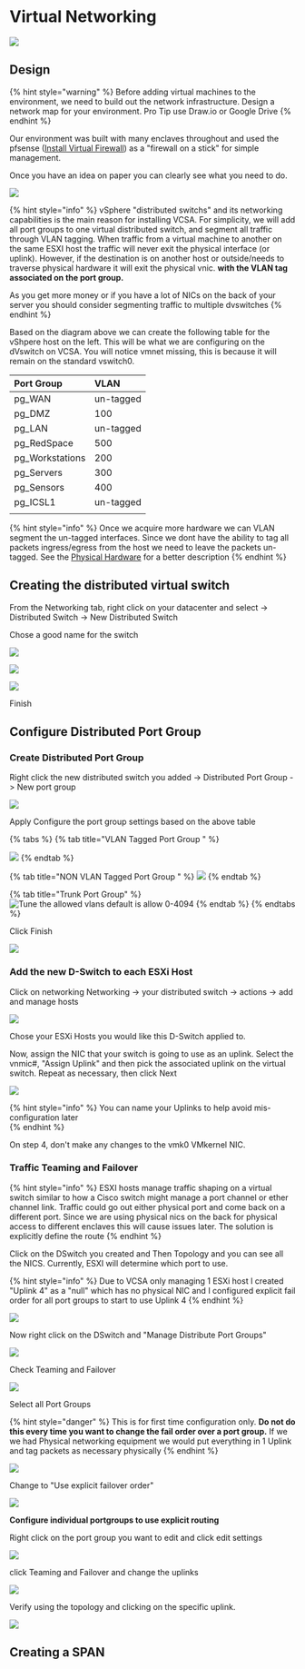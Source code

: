 # Virtual Networking

![](../../.gitbook/assets/image%20%2867%29.png)

## Design

{% hint style="warning" %}
Before adding virtual machines to the environment, we need to build out the network infrastructure. Design a network map for your environment. Pro Tip use Draw.io or Google Drive
{% endhint %}

Our environment was built with many enclaves throughout and used the pfsense \([Install Virtual Firewall](install-virtual-firewall.md)\) as a "firewall on a stick" for simple management. 

Once you have an idea on paper you can clearly see what you need to do. 

![](../../.gitbook/assets/image%20%282%29.png)

{% hint style="info" %}
vSphere "distributed switchs" and its networking capabilities is the main reason  for installing VCSA. For simplicity, we will add all port groups to one virtual distributed switch, and segment all traffic through VLAN tagging. When traffic from a virtual machine to another on the same ESXI host the traffic will never exit the physical interface \(or uplink\). However, if the destination is on another host or outside/needs to traverse physical hardware it will exit the physical vnic.  **with the VLAN tag associated on the port group.**

As you get more money or if you have a lot of NICs on the back of your server you should consider segmenting traffic to multiple dvswitches 
{% endhint %}

Based on the diagram above we can create the following table for the vShpere host on the left. This will be what we are configuring on the dVswitch on VCSA. You will notice vmnet missing, this is because it will remain on the standard vswitch0.

| Port Group | VLAN |
| :--- | :--- |
| pg\_WAN | un-tagged  |
| pg\_DMZ | 100 |
| pg\_LAN | un-tagged |
| pg\_RedSpace | 500 |
| pg\_Workstations | 200 |
| pg\_Servers | 300 |
| pg\_Sensors | 400 |
| pg\_ICSL1 | un-tagged |
|  |  |

{% hint style="info" %}
Once we acquire more hardware we can VLAN segment the un-tagged interfaces. Since we dont have the ability to tag all packets ingress/egress from the host we need to leave the packets un-tagged. See the [Physical Hardware](physical-hardware.md#network-equipment) for a better description
{% endhint %}

## Creating the distributed virtual switch

From the Networking tab, right click on your datacenter and select -&gt; Distributed Switch -&gt; New Distributed Switch

Chose a good name for the switch 

![](../../.gitbook/assets/image%20%2816%29.png)

![](../../.gitbook/assets/image%20%2835%29.png)

![](../../.gitbook/assets/image%20%2865%29.png)

Finish

## Configure Distributed Port Group

### Create Distributed Port Group

Right click the new distributed switch you added -&gt; Distributed Port Group -&gt; New port group

![](../../.gitbook/assets/image%20%2844%29.png)

Apply Configure the port group settings based on the above table

{% tabs %}
{% tab title="VLAN Tagged Port Group " %}


![](../../.gitbook/assets/image%20%2812%29.png)
{% endtab %}

{% tab title="NON VLAN Tagged Port Group " %}
![](../../.gitbook/assets/image%20%284%29.png)
{% endtab %}

{% tab title="Trunk Port Group" %}
![Tune the allowed vlans default is allow 0-4094](../../.gitbook/assets/image%20%288%29.png)
{% endtab %}
{% endtabs %}

Click Finish

![](../../.gitbook/assets/image%20%2883%29.png)

### Add the new D-Switch to each ESXi Host

Click on networking Networking -&gt; your distributed switch -&gt; actions -&gt; add and manage hosts

![](../../.gitbook/assets/image%20%2833%29.png)

Chose your ESXi Hosts you would like this D-Switch applied to. 

Now, assign the NIC that your switch is going to use as an uplink. Select the vnmic\#, "Assign Uplink" and then pick the associated uplink on the virtual switch. Repeat as necessary, then click Next

![](../../.gitbook/assets/image%20%289%29.png)

{% hint style="info" %}
You can name your Uplinks to help avoid mis-configuration later  
{% endhint %}

On step 4, don't make any changes to the vmk0 VMkernel NIC. 

### Traffic Teaming and Failover

{% hint style="info" %}
ESXI hosts manage traffic shaping on a virtual switch similar to how a Cisco switch might manage a port channel or ether channel link. Traffic could go out either physical port and come back on a different port. Since we are using physical nics on the back for physical access to different enclaves this will cause issues later. The solution is explicitly define the route 
{% endhint %}

Click on the DSwitch you created and Then Topology and you can see all the NICS. Currently, ESXI will determine which port to use. 

{% hint style="info" %}
Due to VCSA only managing 1 ESXi host I created "Uplink 4" as a "null"  which has no physical NIC and I configured explicit fail order for all port groups to start to use Uplink 4
{% endhint %}

![](../../.gitbook/assets/image%20%2872%29.png)

Now right click on the DSwitch and "Manage Distribute Port Groups"

![](../../.gitbook/assets/image%20%2856%29.png)

Check Teaming and Failover

![](../../.gitbook/assets/image%20%2847%29.png)

Select all Port Groups 

{% hint style="danger" %}
This is for first time configuration only. **Do not do this every time you want to change the fail order over a port group.** If we we had Physical networking equipment we would put everything in 1 Uplink and tag packets as necessary physically 
{% endhint %}

![](../../.gitbook/assets/image%20%2880%29.png)

Change to "Use explicit failover order"

![](../../.gitbook/assets/image%20%2850%29.png)

**Configure individual portgroups to use explicit routing**  

Right click on the port group you want to edit and click edit settings  


![](../../.gitbook/assets/image%20%2852%29.png)

click Teaming and Failover and change the uplinks   


![](../../.gitbook/assets/image%20%2854%29.png)

Verify using the topology and clicking on the specific uplink.   


![](../../.gitbook/assets/image%20%2818%29.png)

## Creating a SPAN 

